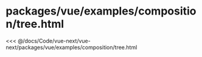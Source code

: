 # packages/vue/examples/composition/tree.html

<<< @/docs/Code/vue-next/vue-next/packages/vue/examples/composition/tree.html
